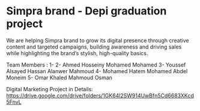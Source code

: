 # Simpra brand - Depi graduation project
We are helping Simpra brand to grow its digital presence through creative content and targeted campaigns, building awareness and driving sales while highlighting the brand’s stylish, high-quality basics.

Team Members : 
1-
2- Ahmed Hosseiny Mohamed Mohamed
3- Youssef Alsayed Hassan Alanwer Mahmoud
4- Mohamed Hatem Mohamed Abdel Moneim
5- Omar Khaled Mahmoud Osman

Digital Marketing Project in Details: https://drive.google.com/drive/folders/1GK64l2SW914UwBfn5Cd6683XKcd5FnvL
